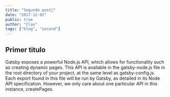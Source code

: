 ```yaml
---
title: "Segundo post👋"
date: "2017-12-02"
public: true
author: "Clau"
tags: ["blog", "second"]
---
```

## Primer titulo
Gatsby exposes a powerful Node.js API, which allows for functionality such as creating dynamic pages. This API is available in the gatsby-node.js file in the root directory of your project, at the same level as gatsby-config.js. Each export found in this file will be run by Gatsby, as detailed in its Node API specification. However, we only care about one particular API in this instance, createPages.